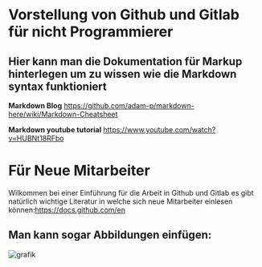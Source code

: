 # Vorstellung von Github und Gitlab für nicht Programmierer

## Hier kann man die Dokumentation für Markup hinterlegen um zu wissen wie die Markdown syntax funktioniert

**Markdown Blog** https://github.com/adam-p/markdown-here/wiki/Markdown-Cheatsheet

**Markdown youtube tutorial** https://www.youtube.com/watch?v=HUBNt18RFbo

# Für Neue Mitarbeiter

Wilkommen bei einer Einführung für die Arbeit in Github und Gitlab es gibt natürlich wichtige Literatur in welche sich neue Mitarbeiter einlesen können:https://docs.github.com/en

## Man kann sogar Abbildungen einfügen:
![grafik](https://user-images.githubusercontent.com/48381090/125436024-9262c6b8-313e-4601-86bc-861c39b82792.png)
